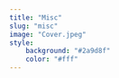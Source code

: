 ```yaml
---
title: "Misc"
slug: "misc"
image: "Cover.jpeg"
style:
    background: "#2a9d8f"
    color: "#fff"
---
```


